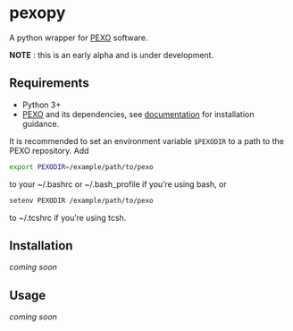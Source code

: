 # pexopy

A python wrapper for [PEXO](https://github.com/phillippro/pexo) software.

**NOTE** : this is an early alpha and is under development.


## Requirements

- Python 3+
- [PEXO](https://github.com/phillippro/pexo) and its dependencies, see [documentation](http://rpubs.com/Fabo/pexo) for installation guidance.

It is recommended to set an environment variable `$PEXODIR` to a path to the PEXO repository. Add

```sh
export PEXODIR=/example/path/to/pexo
```

to your ~/.bashrc or ~/.bash_profile if you’re using bash, or

```sh
setenv PEXODIR /example/path/to/pexo
```

to ~/.tcshrc if you’re using tcsh.


## Installation

*coming soon*

## Usage

*coming soon*